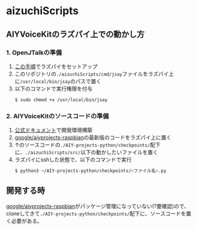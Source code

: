 # aizuchiScripts

## AIYVoiceKitのラズパイ上での動かし方
### 1. OpenJTalkの準備
1. [この手順](http://raspi.seesaa.net/article/415482141.html)でラズパイをセットアップ
2. このリポジトリの`./aizuchiScripts/cmd/jsay`ファイルをラズパイ上に`/usr/local/bin/jsay`のパスで置く
3. 以下のコマンドで実行権限を付与
    ```Bash
    $ sudo chmod +x /usr/local/bin/jsay
    ```

### 2. AIYVoiceKitのソースコードの準備
1. [公式ドキュメント](https://aiyprojects.withgoogle.com/voice/)で開発環境構築
2. [google/aiyprojects-raspbian](https://github.com/google/aiyprojects-raspbian/releases)の最新版のコードをラズパイ上に置く
3. ↑のソースコードの`./AIY-projects-python/checkpoints/`配下に、`./aizuchiScripts/src/`以下の動かしたいファイルを置く
4. ラズパイにsshした状態で、以下のコマンドで実行
    ```Bash
    $ python3 ~/AIY-projects-python/checkpoints/<ファイル名>.py
    ```

## 開発する時
[google/aiyprojects-raspbian](https://github.com/google/aiyprojects-raspbian/releases)がパッケージ管理になっていない(?要確認)ので、  
cloneしてきて`./AIY-projects-python/checkpoints/`配下に、ソースコードを置く必要がある。
